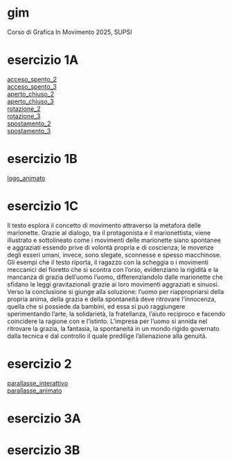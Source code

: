# gim
Corso di Grafica In Movimento 2025, SUPSI

# esercizio 1A
[acceso_spento_2](https://gretalopopolo.github.io/gim/Esercizio_1A/acceso_spento_2.html)  
[acceso_spento_3](https://gretalopopolo.github.io/gim/Esercizio_1A/acceso_spento_3.html)  
[aperto_chiuso_2](https://gretalopopolo.github.io/gim/Esercizio_1A/aperto_chiuso_2.html)  
[aperto_chiuso_3](https://gretalopopolo.github.io/gim/Esercizio_1A/aperto_chiuso_3.html)  
[rotazione_2](https://gretalopopolo.github.io/gim/Esercizio_1A/rotazione_2.html)   
[rotazione_3](https://gretalopopolo.github.io/gim/Esercizio_1A/rotazione_3.html)  
[spostamento_2](https://gretalopopolo.github.io/gim/Esercizio_1A/spostamento_2.html)  
[spostamento_3](https://gretalopopolo.github.io/gim/Esercizio_1A/spostamento_3.html)  

# esercizio 1B
[logo_animato](https://gretalopopolo.github.io/gim/Esercizio_1B/template/index.html)

# esercizio 1C
Il testo esplora il concetto di movimento attraverso la metafora delle marionette. Grazie al dialogo, tra il protagonista e il marionettista, viene illustrato e sottolineato come i movimenti delle marionette siano spontanee e aggraziati essendo prive di volontà propria e di coscienza; le movenze degli esseri umani, invece, sono slegate, sconnesse e spesso macchinose. Gli esempi che il testo riporta, il ragazzo con la scheggia o i movimenti meccanici del fioretto che si scontra con l’orso, evidenziano la rigidità e la mancanza di grazia dell’uomo l’uomo, differenziandolo dalle marionette che sfidano le leggi gravitazionali grazie ai loro movimenti aggraziati e sinuosi.
Verso la conclusione si giunge alla soluzione: l’uomo per riappropriarsi della propria anima, della grazia e della spontaneità deve ritrovare l’innocenza, quella che si possiede da bambini, ed essa si può raggiungere sperimentando l’arte, la solidarietà, la fratellanza, l’aiuto reciproco e facendo coincidere la ragione con e l’istinto. L’impresa per l’uomo si annida nel ritrovare la grazia, la fantasia, la spontaneità in un mondo rigido governato dalla tecnica e dal controllo il quale predilige l’alienazione alla genuità.  

# esercizio 2
  [parallasse_interattivo](/Esercizio_2/template/index_interattivo.html)   
  [parallasse_animato](/Esercizio_2/template/index_animato.html) 
# esercizio 3A
# esercizio 3B
